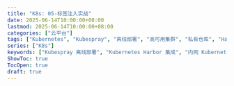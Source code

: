 ```yaml
---
title: "K8s: 05-标签注入实战"
date: 2025-06-14T10:00:00+08:00
lastmod: 2025-06-14T10:00:00+08:00
categories: ["云平台"]
tags: ["Kubernetes", "Kubespray", "离线部署", "高可用集群", "私有仓库", "Harbor"]
series: ["K8s"]
keywords: ["Kubespray 离线部署", "Kubernetes Harbor 集成", "内网 Kubernetes 部署", "Kubernetes 高可用生产集群"]
ShowToc: true
TocOpen: true
draft: true
---
```


